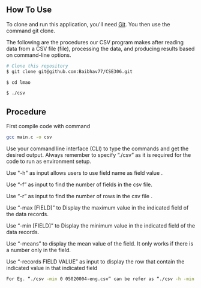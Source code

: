 

## How To Use

To clone and run this application, you'll need [Git](https://git-scm.com). 
You then use the command git clone.

The following are the procedures our CSV program makes  after reading data from a CSV file (file), processing the data, and producing results based on command-line options.



```bash
# Clone this repository
$ git clone git@github.com:Baibhav77/CSE306.git

$ cd lmao

$ ./csv 
```


 ## Procedure

First compile code with command 
```bash
gcc main.c -o csv
```

Use your command line interface (CLI) to type the commands and get the desired output. Always remember to specify “./csv” as it is required for the code to run as environment setup.

Use "-h" as input allows users to use field name as field value .

Use “-f” as input to find the number of fields in the csv file.

Use “-r” as input to find the number of rows in the csv file .

Use “-max [FIELD]”  to Display the maximum value in the indicated field of the data records.

Use “-min [FIELD]”  to Display the minimum value in the indicated field of the data records.

Use “-means” to display the mean value of the field. It only works if there is a number only in the field.

Use “-records FIELD VALUE” as input to display the row that contain the indicated value in that indicated field

```bash
For Eg. “./csv -min 0 05020004-eng.csv” can be refer as “./csv -h -min "Ref_Date" 05020004-eng.csv” using “ -h”
```




